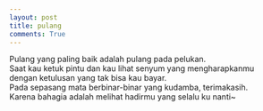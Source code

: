 ```yaml
---
layout: post
title: pulang
comments: True
---
```


Pulang yang paling baik adalah pulang pada pelukan.  
Saat kau ketuk pintu dan kau lihat senyum yang mengharapkanmu  
dengan ketulusan yang tak bisa kau bayar.  
Pada sepasang mata berbinar-binar yang kudamba, terimakasih.  
Karena bahagia adalah melihat hadirmu yang selalu ku nanti~
